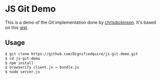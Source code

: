 # JS Git Demo

This is a demo of the Git implementation done by [chrisdickinson]. It's based on this [gist].

## Usage

```bash
$ git clone https://github.com/Dignifiedquire/js-git-demo.git
$ cd js-git-demo
$ npm install
$ browserify client.js > bundle.js
$ node server.js
```



[chrisdickinson]: https://github.com/chrisdickinson
[gist]: https://gist.github.com/chrisdickinson/5290339
